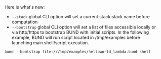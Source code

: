 Here is what's new:
* ```--stack``` global CLI option will set a current stack stack name before computation
* ```--bootstrap``` global CLI option will set a list of files accessible locally or via http/https to bootstrap BUND with initial scripts. In the following example, BUND will run script located in /tmp/examples before launching main shell/script execution.
```shell
bund --bootstrap file:///tmp/examples/helloworld_lambda.bund shell
```
